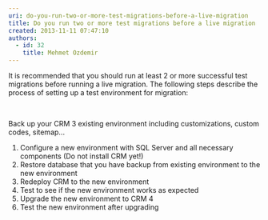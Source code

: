 ```yaml
---
uri: do-you-run-two-or-more-test-migrations-before-a-live-migration
title: Do you run two or more test migrations before a live migration
created: 2013-11-11 07:47:10
authors:
  - id: 32
    title: Mehmet Ozdemir
---
```





<span class='intro'> <p>​It is recommended that you should run at least 2 or more successful test migrations before running a live migration. The following steps describe the process of setting up a test environment for migration&#58;</p>​ </span>

<p>​Back up your CRM 3 existing environment including customizations, custom codes, sitemap...</p><ol><li>Configure a new environment with SQL Server and all necessary components (Do not install CRM yet!)</li><li>Restore database that you have backup from existing environment​ to the new environment</li><li>Redeploy CRM to the new environment</li><li>Test to see if the new environment works as expected</li><li>Upgrade the new environment to CRM 4</li>
   <li>​Test the new environment after upgrading​</li></ol>


